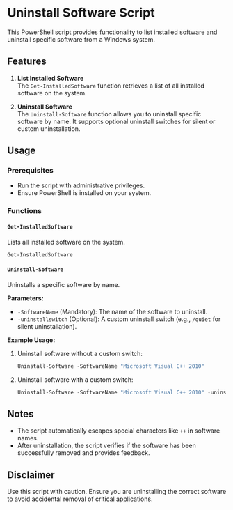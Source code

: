 # Uninstall Software Script

This PowerShell script provides functionality to list installed software and uninstall specific software from a Windows system.

## Features

1. **List Installed Software**  
   The `Get-InstalledSoftware` function retrieves a list of all installed software on the system.

2. **Uninstall Software**  
   The `Uninstall-Software` function allows you to uninstall specific software by name. It supports optional uninstall switches for silent or custom uninstallation.

## Usage

### Prerequisites
- Run the script with administrative privileges.
- Ensure PowerShell is installed on your system.

### Functions

#### `Get-InstalledSoftware`
Lists all installed software on the system.

```powershell
Get-InstalledSoftware
```

#### `Uninstall-Software`
Uninstalls a specific software by name.

**Parameters:**
- `-SoftwareName` (Mandatory): The name of the software to uninstall.
- `-uninstallswitch` (Optional): A custom uninstall switch (e.g., `/quiet` for silent uninstallation).

**Example Usage:**

1. Uninstall software without a custom switch:
   ```powershell
   Uninstall-Software -SoftwareName "Microsoft Visual C++ 2010"
   ```

2. Uninstall software with a custom switch:
   ```powershell
   Uninstall-Software -SoftwareName "Microsoft Visual C++ 2010" -uninstallswitch "/quiet"
   ```

## Notes
- The script automatically escapes special characters like `++` in software names.
- After uninstallation, the script verifies if the software has been successfully removed and provides feedback.

## Disclaimer
Use this script with caution. Ensure you are uninstalling the correct software to avoid accidental removal of critical applications.
